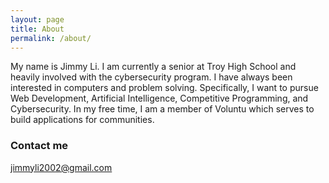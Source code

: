```yaml
---
layout: page
title: About
permalink: /about/
---
```


My name is Jimmy Li. I am currently a senior at Troy High School and heavily involved with the cybersecurity program. I have always been interested in computers and problem solving. Specifically, I want to pursue Web Development, Artificial Intelligence, Competitive Programming, and Cybersecurity. In my free time, I am a member of Voluntu which serves to build applications for communities. 

### Contact me

[jimmyli2002@gmail.com](mailto:jimmyli2002@gmail.com)
